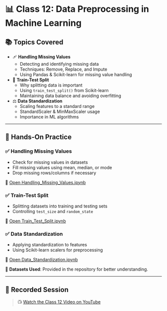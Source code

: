 # 📊 Class 12: Data Preprocessing in Machine Learning

## 📚 Topics Covered
- 🩹 **Handling Missing Values**
  - Detecting and identifying missing data
  - Techniques: Remove, Replace, and Impute
  - Using Pandas & Scikit-learn for missing value handling
- 🔀 **Train-Test Split**
  - Why splitting data is important
  - Using `train_test_split()` from Scikit-learn
  - Maintaining data balance and avoiding overfitting
- ⚖️ **Data Standardization**
  - Scaling features to a standard range
  - StandardScaler & MinMaxScaler usage
  - Importance in ML algorithms

---

## 🧪 Hands-On Practice

### ✅ Handling Missing Values
- Check for missing values in datasets
- Fill missing values using mean, median, or mode
- Drop missing rows/columns if necessary

🔗 [Open Handling_Missing_Values.ipynb](./Handling_Missing_Values.ipynb)

### ✅ Train-Test Split
- Splitting datasets into training and testing sets
- Controlling `test_size` and `random_state`

🔗 [Open Train_Test_Split.ipynb](./Train_Test_Split.ipynb)

### ✅ Data Standardization
- Applying standardization to features
- Using Scikit-learn scalers for preprocessing

🔗 [Open Data_Standardization.ipynb](./Data_Standardization.ipynb)

📁 **Datasets Used**: Provided in the repository for better understanding.

---

## 🎥 Recorded Session
> 📺 [Watch the Class 12 Video on YouTube](https://youtu.be/lV4xwL_69xo)

